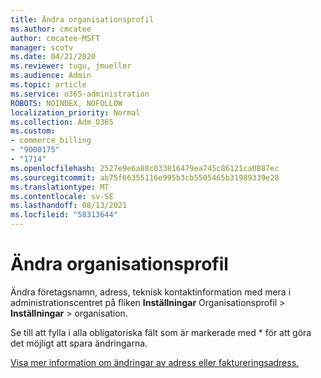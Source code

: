 ```yaml
---
title: Ändra organisationsprofil
ms.author: cmcatee
author: cmcatee-MSFT
manager: scotv
ms.date: 04/21/2020
ms.reviewer: tugu, jmueller
ms.audience: Admin
ms.topic: article
ms.service: o365-administration
ROBOTS: NOINDEX, NOFOLLOW
localization_priority: Normal
ms.collection: Adm_O365
ms.custom:
- commerce_billing
- "9000175"
- "1714"
ms.openlocfilehash: 2527e9e6a88c033816479ea745c86121ca0887ec
ms.sourcegitcommit: ab75f66355116e995b3cb5505465b31989339e28
ms.translationtype: MT
ms.contentlocale: sv-SE
ms.lasthandoff: 08/13/2021
ms.locfileid: "58313644"
---
```

# <a name="change-organization-profile"></a>Ändra organisationsprofil

Ändra företagsnamn, adress, teknisk kontaktinformation med mera i administrationscentret på fliken **Inställningar** Organisationsprofil  >  **Inställningar**  >  [](https://admin.microsoft.com/AdminPortal/Home#/Settings/OrganizationProfile/:/Settings/L1/OrganizationInformation) organisation.

Se till att fylla i alla obligatoriska fält som är markerade med * för att göra det möjligt att spara ändringarna.

[Visa mer information om ändringar av adress eller faktureringsadress.](https://docs.microsoft.com/microsoft-365/admin/manage/change-address-contact-and-more)
